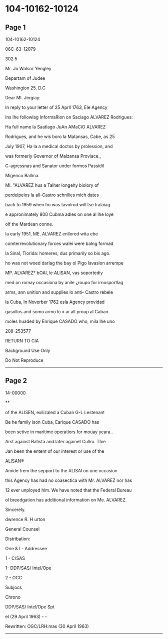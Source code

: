 # 104-10162-10124

## Page 1

104-10162-10124

06C-63-12079

302:5

Mr. Jo Walsor Yengley

Departam of Judee

Washingion 25. D.C

Dear MI. Jergiay:

In reply to your letter of 25 Aprll 1763, Ele Agency

Ins lhe followlag InformaRion on Saciago ALVAREZ Rodrigues:

Ha full name la Saatlago JuAn AMaCiO ALVAREZ

Rodrigues, and he wis boro la Matansas, Cabe, as 25

July 1907, Ha la a medical doctos by prolession, and

was formerly Governor of Malzansa Proviace.,

C-agressnas and Sanator under formos Passidil

Migenco Ballma.

MI. "ALVAREZ hus a Talher longehy biolory of

perdelpelos la all-Castro schnilies mich dates

back to 1959 when ho was tavolrod will tse tralaiag

e appronimately 800 Cubma adles on one al lhe loye

olf the Mardean conne.

Ia early 1951, ME. ALVAREZ enllored wita ebe

comterrevolutionary forces walei were balng formad

la Sinal, Tlorida: homeres, dus primarily so bis ago.

ho was not woed darlag the bay ol Pigo lavaslon arrempe

MP. ALVAREZ° bOAl, le ALISAN, vas soportediy

med on romay occasiona by anile ¿roupo for irnosportlag

arms, ann unition and supplles lo anti- Castro rebele

la Cuba, In Noverber 1762 esla Agency providad

gasollos and somo armo lo « ar.all proup al Caban

moles huaded by Enrique CASADO who, mila lhe uno

208-253577

RETURN TO CIA

Background Use Only

Do Not Reproduce

---

## Page 2

14-00000

**

of the ALISEN, exilizaled a Cuban G-L Lestenant

Be he family ison Cuba, Earique CASADO has

been setive in maritime operatiors for mouay yeara..

Arst against Batista and later againet Cullro. Thie

Jan been the entent of our interest or use of the

ALISAN®

Amide frem the sepport to the ALISAl on one occasion

thís Agency has had no coasectica with Mr. ALVAREZ nor has

12 ever unployed him. We have noted that the Federal Bureau

ol breedgation has additional information on Me. ALVAREZ.

Sincerely.

dwrence R. H urton

General Counsel

Distribation:

Orie & l - Addressee

1 - C/SAS

1- DDP/SAS/ Intel/Ope

2 - OCC

Subjocs

Chrono

DDP/SAS/ Intel/Ope Spt

el (29 April 1963) - -

Rewritten: OGC/LRH:mas (30 April 1963)

---

